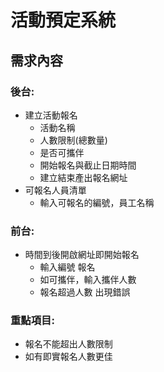 # 活動預定系統

## 需求內容

### 後台:

* 建立活動報名
  - 活動名稱
  - 人數限制(總數量)
  - 是否可攜伴
  - 開始報名與截止日期時間
  - 建立結束產出報名網址
* 可報名人員清單
  - 輸入可報名的編號，員工名稱

### 前台:

* 時間到後開啟網址即開始報名
  - 輸入編號 報名
  - 如可攜伴，輸入攜伴人數
  - 報名超過人數 出現錯誤

### 重點項目:

* 報名不能超出人數限制
* 如有即實報名人數更佳
